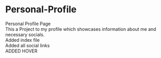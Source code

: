# Personal-Profile
Personal Profile Page
<br>
This a Project to my profile which showcases information about me and necessary socials.
<br>
Added index file
<br>
Added all social links
<br>
ADDED HOVER
